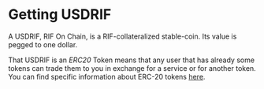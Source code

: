# Getting USDRIF

A USDRIF, RIF On Chain, is a RIF-collateralized stable-coin. Its value is pegged to one dollar.

That USDRIF is an _ERC20_ Token means that any user that has already some tokens can trade them to you in exchange for a service or for another token. You can find specific information about ERC-20 tokens [here](https://github.com/ethereum/EIPs/blob/master/EIPS/eip-20.md).

